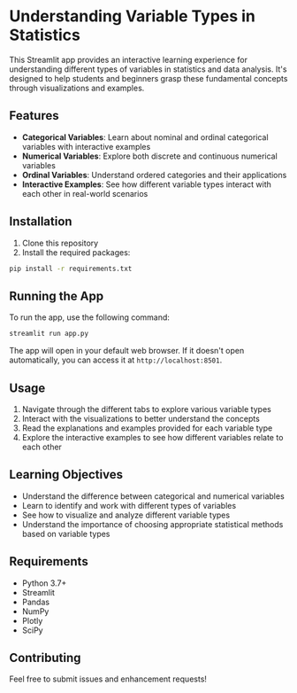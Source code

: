 # Understanding Variable Types in Statistics

This Streamlit app provides an interactive learning experience for understanding different types of variables in statistics and data analysis. It's designed to help students and beginners grasp these fundamental concepts through visualizations and examples.

## Features

- **Categorical Variables**: Learn about nominal and ordinal categorical variables with interactive examples
- **Numerical Variables**: Explore both discrete and continuous numerical variables
- **Ordinal Variables**: Understand ordered categories and their applications
- **Interactive Examples**: See how different variable types interact with each other in real-world scenarios

## Installation

1. Clone this repository
2. Install the required packages:
```bash
pip install -r requirements.txt
```

## Running the App

To run the app, use the following command:
```bash
streamlit run app.py
```

The app will open in your default web browser. If it doesn't open automatically, you can access it at `http://localhost:8501`.

## Usage

1. Navigate through the different tabs to explore various variable types
2. Interact with the visualizations to better understand the concepts
3. Read the explanations and examples provided for each variable type
4. Explore the interactive examples to see how different variables relate to each other

## Learning Objectives

- Understand the difference between categorical and numerical variables
- Learn to identify and work with different types of variables
- See how to visualize and analyze different variable types
- Understand the importance of choosing appropriate statistical methods based on variable types

## Requirements

- Python 3.7+
- Streamlit
- Pandas
- NumPy
- Plotly
- SciPy

## Contributing

Feel free to submit issues and enhancement requests! 